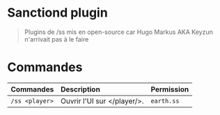 Sanctiond plugin
============
> Plugins de /ss mis en open-source car Hugo Markus AKA Keyzun n'arrivait pas à le faire

Commandes
============

| Commandes                       | Description                                                  | Permission                                                                                                      |
|---------------------------------|:-------------------------------------------------------------|-----------------------------------------------------------------------------------------------------------------|
| `/ss <player>`                  | Ouvrir l'UI sur </player/>.                                 | `earth.ss`